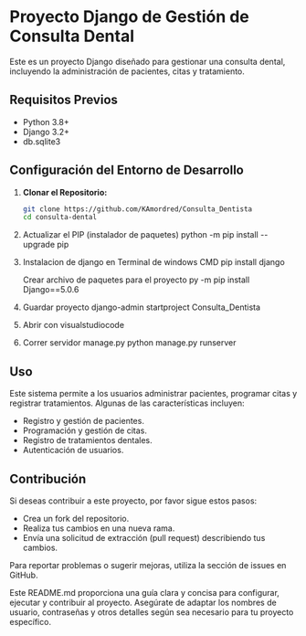 # Proyecto Django de Gestión de Consulta Dental

Este es un proyecto Django diseñado para gestionar una consulta dental, incluyendo la administración de pacientes, citas y tratamiento.

## Requisitos Previos

- Python 3.8+
- Django 3.2+
- db.sqlite3

## Configuración del Entorno de Desarrollo

1. **Clonar el Repositorio:**

   ```bash
   git clone https://github.com/KAmordred/Consulta_Dentista
   cd consulta-dental

2. Actualizar el PIP (instalador de paquetes)
python -m pip install --upgrade pip


3. Instalacion de django en Terminal de windows CMD
pip install django

      Crear archivo de paquetes para el proyecto
      py -m pip install Django==5.0.6

4. Guardar proyecto
django-admin startproject Consulta_Dentista

5. Abrir con visualstudiocode

6. Correr servidor manage.py
python manage.py runserver

## Uso
Este sistema permite a los usuarios administrar pacientes, programar citas y registrar tratamientos. Algunas de las características incluyen:

- Registro y gestión de pacientes.
- Programación y gestión de citas.
- Registro de tratamientos dentales.
- Autenticación de usuarios.

## Contribución

Si deseas contribuir a este proyecto, por favor sigue estos pasos:

- Crea un fork del repositorio.
- Realiza tus cambios en una nueva rama.
- Envía una solicitud de extracción (pull request) describiendo tus cambios.

Para reportar problemas o sugerir mejoras, utiliza la sección de issues en GitHub.


Este README.md proporciona una guía clara y concisa para configurar, ejecutar y contribuir al proyecto. Asegúrate de adaptar los nombres de usuario, contraseñas y otros detalles según sea necesario para tu proyecto específico.
